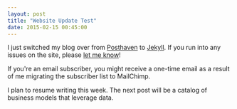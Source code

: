 ```yaml
---
layout: post
title: "Website Update Test"
date: 2015-02-15 00:45:00
---
```


I just switched my blog over from <a href="http://posthaven.com">Posthaven</a> to <a href="http://jekyllrb.com/">Jekyll</a>. If you run into any issues on the site, please <a href="mailto:leo@susaventures.com">let me know</a>!

If you're an email subscriber, you might receive a one-time email as a result of me migrating the subscriber list to MailChimp.
 
I plan to resume writing this week. The next post will be a catalog of business models that leverage data.